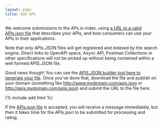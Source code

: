 ```yaml
---
layout: page
title: Add API
---
```

We welcome submissions to the APs.io index, using [a URL to a valid APIs.json file](https://apisjson.org/) that describes your APIs, and how consumers can use your APIs in their applications.

Note that only APIs.JSON files will get registered and indexed by the search engine. Direct links to OpenAPI specs, Async API, Postman Collections or other specifications will not be picked up without being contained within a well formed APIS.JSON file. 

Good news though! You can use the [APIS.JSON builder tool here to generate your file](http://builder.apisyaml.org/). Once you've done that, download the file and publish on your domain (something like http://www.mydomain.com/apis.json or http://apis.mydomain.com/apis.json) and submit the URL to the file here.

{% include add.html %}

If the [APIs.json file](https://apisjson.org/) is accepted, you will receive a message immediately, but then it takes time for the APIs.json to be submitted for processing and rating.
